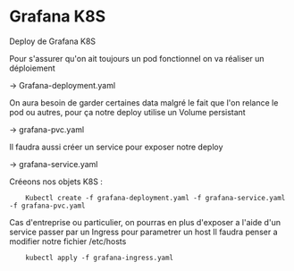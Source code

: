 # Grafana K8S

Deploy de Grafana K8S

Pour s'assurer qu'on ait toujours un pod fonctionnel on va réaliser un déploiement

  -> Grafana-deployment.yaml

On aura besoin de garder certaines data malgré le fait que l'on relance le pod ou autres, pour ça notre deploy utilise un Volume persistant

  -> grafana-pvc.yaml 
  
Il faudra aussi créer un service pour exposer notre deploy

  -> grafana-service.yaml
  
 Créeons nos objets K8S :
  
        Kubectl create -f grafana-deployment.yaml -f grafana-service.yaml -f grafana-pvc.yaml 

Cas d'entreprise ou particulier, on pourras en plus d'exposer a l'aide d'un service passer par un Ingress pour parametrer un host
Il faudra penser a modifier notre fichier /etc/hosts

        kubectl apply -f grafana-ingress.yaml

